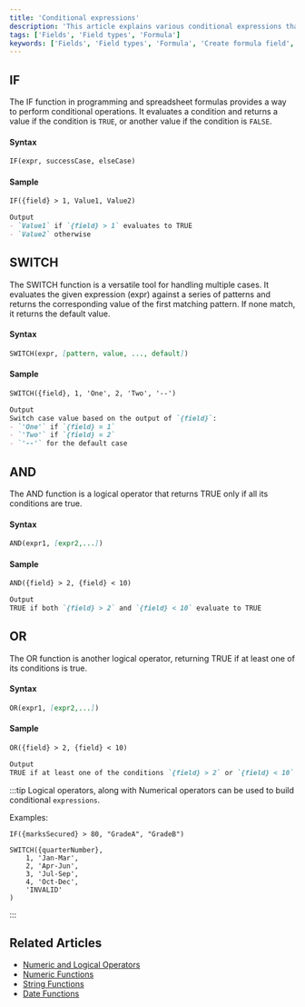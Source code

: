 ```yaml
---
title: 'Conditional expressions'
description: 'This article explains various conditional expressions that can be used in formula fields.'
tags: ['Fields', 'Field types', 'Formula']
keywords: ['Fields', 'Field types', 'Formula', 'Create formula field', 'Conditional expressions']
---
```



## IF
The IF function in programming and spreadsheet formulas provides a way to perform conditional operations. It evaluates a condition and returns a value if the condition is `TRUE`, or another value if the condition is `FALSE`.

#### Syntax
```markdown
IF(expr, successCase, elseCase)
```

#### Sample
```markdown
IF({field} > 1, Value1, Value2)

Output
- `Value1` if `{field} > 1` evaluates to TRUE
- `Value2` otherwise
```

## SWITCH
The SWITCH function is a versatile tool for handling multiple cases. It evaluates the given expression (expr) against a series of patterns and returns the corresponding value of the first matching pattern. If none match, it returns the default value.

#### Syntax
```markdown
SWITCH(expr, [pattern, value, ..., default])
```

#### Sample
```markdown
SWITCH({field}, 1, 'One', 2, 'Two', '--')

Output
Switch case value based on the output of `{field}`:
- `'One'` if `{field} = 1`
- `'Two'` if `{field} = 2`
- `'--'` for the default case
```

## AND
The AND function is a logical operator that returns TRUE only if all its conditions are true. 

#### Syntax
```markdown
AND(expr1, [expr2,...])
```

#### Sample
```markdown
AND({field} > 2, {field} < 10)

Output
TRUE if both `{field} > 2` and `{field} < 10` evaluate to TRUE
```

## OR
The OR function is another logical operator, returning TRUE if at least one of its conditions is true.

#### Syntax
```markdown
OR(expr1, [expr2,...])
```

#### Sample
```markdown
OR({field} > 2, {field} < 10)

Output
TRUE if at least one of the conditions `{field} > 2` or `{field} < 10` evaluates to TRUE
```

:::tip
Logical operators, along with Numerical operators can be used to build conditional `expressions`.  

Examples:

```
IF({marksSecured} > 80, "GradeA", "GradeB")  
```

```
SWITCH({quarterNumber},  
    1, 'Jan-Mar',
    2, 'Apr-Jun',
    3, 'Jul-Sep',
    4, 'Oct-Dec',
    'INVALID'
)
```
:::

## Related Articles
- [Numeric and Logical Operators](015.operators.md)
- [Numeric Functions](020.numeric-functions.md)
- [String Functions](030.string-functions.md)
- [Date Functions](040.date-functions.md)
